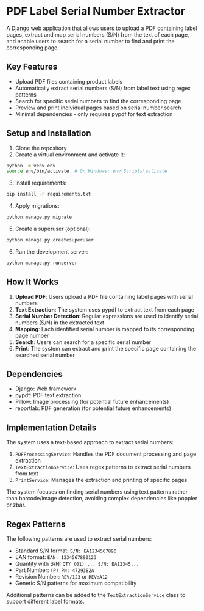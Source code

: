# PDF Label Serial Number Extractor

A Django web application that allows users to upload a PDF containing label pages, extract and map serial numbers (S/N) from the text of each page, and enable users to search for a serial number to find and print the corresponding page.

## Key Features

- Upload PDF files containing product labels
- Automatically extract serial numbers (S/N) from label text using regex patterns
- Search for specific serial numbers to find the corresponding page
- Preview and print individual pages based on serial number search
- Minimal dependencies - only requires pypdf for text extraction

## Setup and Installation

1. Clone the repository
2. Create a virtual environment and activate it:
```bash
python -m venv env
source env/bin/activate  # On Windows: env\Scripts\activate
```
3. Install requirements:
```bash
pip install -r requirements.txt
```
4. Apply migrations:
```bash
python manage.py migrate
```
5. Create a superuser (optional):
```bash
python manage.py createsuperuser
```
6. Run the development server:
```bash
python manage.py runserver
```

## How It Works

1. **Upload PDF**: Users upload a PDF file containing label pages with serial numbers
2. **Text Extraction**: The system uses pypdf to extract text from each page
3. **Serial Number Detection**: Regular expressions are used to identify serial numbers (S/N) in the extracted text
4. **Mapping**: Each identified serial number is mapped to its corresponding page number
5. **Search**: Users can search for a specific serial number
6. **Print**: The system can extract and print the specific page containing the searched serial number

## Dependencies

- Django: Web framework
- pypdf: PDF text extraction
- Pillow: Image processing (for potential future enhancements)
- reportlab: PDF generation (for potential future enhancements)

## Implementation Details

The system uses a text-based approach to extract serial numbers:

1. `PDFProcessingService`: Handles the PDF document processing and page extraction
2. `TextExtractionService`: Uses regex patterns to extract serial numbers from text
3. `PrintService`: Manages the extraction and printing of specific pages

The system focuses on finding serial numbers using text patterns rather than barcode/image detection, avoiding complex dependencies like poppler or zbar.

## Regex Patterns

The following patterns are used to extract serial numbers:

- Standard S/N format: `S/N: EA1234567890`
- EAN format: `EAN: 1234567890123`
- Quantity with S/N: `QTY (01) ... S/N: EA12345...`
- Part Number: `(P) PN: 4729382A`
- Revision Number: `REV/123` or `REV:A12`
- Generic S/N patterns for maximum compatibility

Additional patterns can be added to the `TextExtractionService` class to support different label formats.
